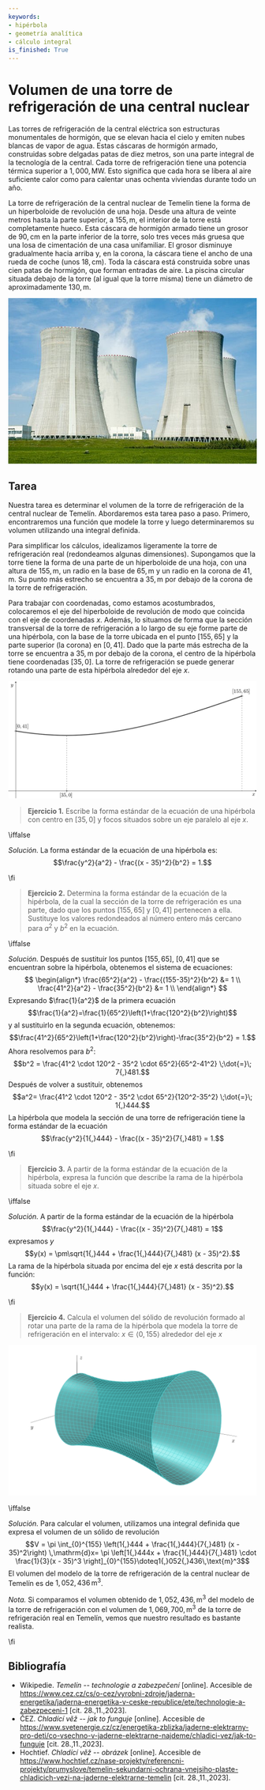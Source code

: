 ```yaml
---
keywords:
- hipérbola
- geometría analítica
- cálculo integral
is_finished: True
---
```


# Volumen de una torre de refrigeración de una central nuclear

Las torres de refrigeración de la central eléctrica son estructuras monumentales de hormigón,
que se elevan hacia el cielo y emiten nubes blancas de vapor de agua.
Estas cáscaras de hormigón armado, construidas sobre delgadas patas de diez metros,
son una parte integral de la tecnología de la central.
Cada torre de refrigeración tiene una potencia térmica superior a $1{,}000,\text{MW}$.
Esto significa que cada hora se libera al aire suficiente calor
como para calentar unas ochenta viviendas durante todo un año.

La torre de refrigeración de la central nuclear de Temelín tiene la forma de un hiperboloide de revolución de una hoja.
Desde una altura de veinte metros hasta la parte superior, a $155,\text{m}$,
el interior de la torre está completamente hueco.
Esta cáscara de hormigón armado tiene un grosor de $90,\text{cm}$ en la parte inferior de la torre,
solo tres veces más gruesa que una losa de cimentación de una casa unifamiliar.
El grosor disminuye gradualmente hacia arriba y, en la corona, la cáscara tiene el ancho de una rueda de coche (unos $18,\text{cm}$).
Toda la cáscara está construida sobre unas cien patas de hormigón, que forman entradas de aire.
La piscina circular situada debajo de la torre (al igual que la torre misma) tiene un diámetro de aproximadamente $130,\text{m}$.


![Torre de refrigeración típica](00033_obr.jpeg)

## Tarea

Nuestra tarea es determinar el volumen de la torre de refrigeración de la central nuclear de Temelín.
Abordaremos esta tarea paso a paso. Primero, encontraremos una función que modele la torre
y luego determinaremos su volumen utilizando una integral definida.

Para simplificar los cálculos, idealizamos ligeramente la torre de refrigeración real (redondeamos algunas dimensiones).
Supongamos que la torre tiene la forma de una parte de un hiperboloide de una hoja, con una altura de $155,\text{m}$,
un radio en la base de $65,\text{m}$ y un radio en la corona de $41,\text{m}$.
Su punto más estrecho se encuentra a $35,\text{m}$ por debajo de la corona de la torre de refrigeración.

Para trabajar con coordenadas, como estamos acostumbrados, colocaremos el eje del hiperboloide de revolución
de modo que coincida con el eje de coordenadas $x$. Además, lo situamos de forma que la sección transversal
de la torre de refrigeración a lo largo de su eje forme parte de una hipérbola,
con la base de la torre ubicada en el punto $[155, 65]$ y la parte superior (la corona) en $[0, 41]$.
Dado que la parte más estrecha de la torre se encuentra a $35,\text{m}$ por debajo de la corona,
el centro de la hipérbola tiene coordenadas $[35, 0]$.
La torre de refrigeración se puede generar rotando una parte de esta hipérbola alrededor del eje $x$.

![Sección transversal de una torre de refrigeración horizontal. La corona de la torre está situada a la izquierda y la base a la derecha.](00033_obr_1.png)

> **Ejercicio 1.** Escribe la forma estándar de la ecuación de una hipérbola con centro en $[35, 0]$ y focos situados sobre un eje paralelo al eje $x$.

\iffalse

*Solución.* La forma estándar de la ecuación de una hipérbola es:
$$\frac{y^2}{a^2} - \frac{(x - 35)^2}{b^2} = 1.$$

\fi

> **Ejercicio 2.** Determina la forma estándar de la ecuación de la hipérbola,
de la cual la sección de la torre de refrigeración es una parte, dado que los puntos $[155, 65]$ y $[0, 41]$ pertenecen a ella.
Sustituye los valores redondeados al número entero más cercano para $a^2$ y $b^2$ en la ecuación.

\iffalse

*Solución.* Después de sustituir los puntos $[155, 65]$, $[0, 41]$ que se encuentran sobre la hipérbola, obtenemos el sistema de ecuaciones:
$$
\begin{align*}
\frac{65^2}{a^2} - \frac{(155-35)^2}{b^2} &= 1 \\
\frac{41^2}{a^2} - \frac{35^2}{b^2} &= 1 \\
\end{align*}
$$
Expresando $\frac{1}{a^2}$ de la primera ecuación
$$\frac{1}{a^2}=\frac{1}{65^2}\left(1+\frac{120^2}{b^2}\right)$$
y al sustituirlo en la segunda ecuación, obtenemos:
$$\frac{41^2}{65^2}\left(1+\frac{120^2}{b^2}\right)-\frac{35^2}{b^2} = 1.$$
Ahora resolvemos para $b^2$:
$$b^2 = \frac{41^2 \cdot 120^2 - 35^2 \cdot 65^2}{65^2-41^2} \;\dot{=}\; 7{,}481.$$
Después de volver a sustituir, obtenemos
$$a^2= \frac{41^2 \cdot 120^2 - 35^2 \cdot 65^2}{120^2-35^2} \;\dot{=}\; 1{,}444.$$
La hipérbola que modela la sección de una torre de refrigeración tiene la forma estándar de la ecuación
$$\frac{y^2}{1{,}444} - \frac{(x - 35)^2}{7{,}481} = 1.$$

\fi

> **Ejercicio 3.** A partir de la forma estándar de la ecuación de la hipérbola,
> expresa la función que describe la rama de la hipérbola situada sobre el eje $x$.

\iffalse

*Solución.* A partir de la forma estándar de la ecuación de la hipérbola
$$\frac{y^2}{1{,}444} - \frac{(x - 35)^2}{7{,}481} = 1$$
expresamos $y$
$$y(x) = \pm\sqrt{1{,}444 + \frac{1{,}444}{7{,}481} (x - 35)^2}.$$
La rama de la hipérbola situada por encima del eje $x$ está descrita por la función:
$$y(x) = \sqrt{1{,}444 + \frac{1{,}444}{7{,}481} (x - 35)^2}.$$

\fi

> **Ejercicio 4.** Calcula el volumen del sólido de revolución formado al rotar una parte de la rama de la hipérbola que modela la torre de refrigeración en el intervalo:
> $x\in\langle 0, 155\rangle$ alrededor del eje $x$

![Modelo 3D de una torre de refrigeración](00033_obr_2.png)

\iffalse

*Solución.* Para calcular el volumen, utilizamos una integral definida que expresa el volumen de un sólido de revolución
$$V = \pi \int_{0}^{155} \left(1{,}444 + \frac{1{,}444}{7{,}481} (x - 35)^2\right) \,\mathrm{d}x= \pi \left[1{,}444x + \frac{1{,}444}{7{,}481} \cdot \frac{1}{3}(x - 35)^3 \right]_{0}^{155}\doteq1{,}052{,}436\,\text{m}^3$$
El volumen del modelo de la torre de refrigeración de la central nuclear de Temelín es de $1{,}052{,}436\,\text{m}^3$.

*Nota.* Si comparamos el volumen obtenido de $1{,}052{,}436,\text{m}^3$ del modelo de la torre de refrigeración con el volumen de $1{,}069{,}700,\text{m}^3$
de la torre de refrigeración real en Temelín, vemos que nuestro resultado es bastante realista.

\fi

## Bibliografía

* Wikipedie. *Temelín -- technologie a zabezpečení* [online]. Accesible de https://www.cez.cz/cs/o-cez/vyrobni-zdroje/jaderna-energetika/jaderna-energetika-v-ceske-republice/ete/technologie-a-zabezpeceni-1 [cit. 28.\,11.\,2023].
* ČEZ. *Chladící věž -- jak to funguje* [online]. Accesible de https://www.svetenergie.cz/cz/energetika-zblizka/jaderne-elektrarny-pro-deti/co-vsechno-v-jaderne-elektrarne-najdeme/chladici-vez/jak-to-funguje [cit. 28.\,11.\,2023].
* Hochtief. *Chladící věž -- obrázek* [online]. Accesible de https://www.hochtief.cz/nase-projekty/referencni-projekty/prumyslove/temelin-sekundarni-ochrana-vnejsiho-plaste-chladicich-vezi-na-jaderne-elektrarne-temelin [cit. 28.\,11.\,2023].

